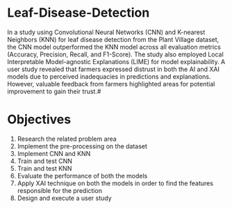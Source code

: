 # Leaf-Disease-Detection
In a study using Convolutional Neural Networks (CNN) and K-nearest Neighbors (KNN) for leaf disease detection from the Plant Village dataset, the CNN model outperformed the KNN model across all evaluation metrics (Accuracy, Precision, Recall, and F1-Score). The study also employed Local Interpretable Model-agnostic Explanations (LIME) for model explainability. A user study revealed that farmers expressed distrust in both the AI and XAI models due to perceived inadequacies in predictions and explanations. However, valuable feedback from farmers highlighted areas for potential improvement to gain their trust.#
# Objectives
1. Research the related problem area
2. Implement the pre-processing on the dataset 
3. Implement CNN and KNN
4. Train and test CNN 
5. Train and test KNN
6. Evaluate the performance of both the models
7. Apply XAI technique on both the models in order to find the features responsible for the prediction
8. Design and execute a user study 
